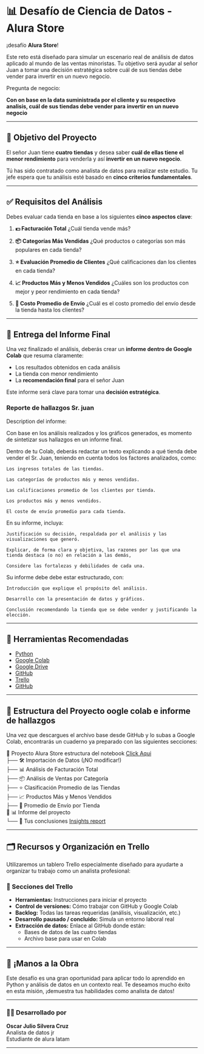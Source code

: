 # 📊 Desafío de Ciencia de Datos - Alura Store

¡desafío **Alura Store**!

Este reto está diseñado para simular un escenario real de análisis de datos aplicado al mundo de las ventas minoristas. Tu
objetivo será ayudar al señor Juan a tomar una decisión estratégica sobre cuál de sus tiendas debe vender para invertir
en un nuevo negocio.

Pregunta de negocio:

 **Con on base en la data suministrada por el cliente y su respectivo analisis, cuál de sus tiendas debe vender para**
 **invertir en un nuevo negocio**

---

## 🎯 Objetivo del Proyecto

El señor Juan tiene **cuatro tiendas** y desea saber **cuál de ellas tiene el menor rendimiento** para venderla y así **invertir en un nuevo negocio**.

Tú has sido contratado como analista de datos para realizar este estudio. Tu jefe espera que tu análisis esté basado en **cinco criterios fundamentales**.

---

## ✅ Requisitos del Análisis

Debes evaluar cada tienda en base a los siguientes **cinco aspectos clave**:

1. **💵 Facturación Total**
   ¿Cuál tienda vende más?

2. **📦 Categorías Más Vendidas**
   ¿Qué productos o categorías son más populares en cada tienda?

3. **⭐ Evaluación Promedio de Clientes**
   ¿Qué calificaciones dan los clientes en cada tienda?

4. **📈 Productos Más y Menos Vendidos**
   ¿Cuáles son los productos con mejor y peor rendimiento en cada tienda?

5. **🚚 Costo Promedio de Envío**
   ¿Cuál es el costo promedio del envío desde la tienda hasta los clientes?

---

## 📝 Entrega del Informe Final

Una vez finalizado el análisis, deberás crear un **informe dentro de Google Colab** que resuma claramente:

- Los resultados obtenidos en cada análisis
- La tienda con menor rendimiento
- La **recomendación final** para el señor Juan

Este informe será clave para tomar una **decisión estratégica**.

### Reporte de hallazgos  Sr. juan

Description del informe:

Con base en los análisis realizados y los gráficos generados, es momento de sintetizar sus hallazgos en un informe final.

Dentro de tu Colab, deberás redactar un texto explicando a qué tienda debe vender el Sr. Juan, teniendo en cuenta todos
los factores analizados, como:

    Los ingresos totales de las tiendas.

    Las categorías de productos más y menos vendidas.

    Las calificaciones promedio de los clientes por tienda.

    Los productos más y menos vendidos.

    El coste de envío promedio para cada tienda.

En su informe, incluya:

    Justificación su decisión, respaldada por el análisis y las visualizaciones que generó.

    Explicar, de forma clara y objetiva, las razones por las que una tienda destaca (o no) en relación a las demás,

    Considere las fortalezas y debilidades de cada una.

Su informe debe debe estar estructurado, con:

    Introducción que explique el propósito del análisis.

    Desarrollo con la presentación de datos y gráficos.

    Conclusión recomendando la tienda que se debe vender y justificando la elección.

---

## 🧰 Herramientas Recomendadas

- [Python](https://www.python.org/)
- [Google Colab](https://colab.research.google.com/)
- [Google Drive](https://drive.google.com/)
- [GitHub](https://github.com/)
- [Trello](https://trello.com/b/AM8lA9mx/challenge-one-data-science-alura-store-trello)
- [GitHub](https://github.com/ojsilvera/AlluraG8_2025_Challenge_Alura_Store)

---

## 📁 Estructura del Proyecto oogle colab e informe de hallazgos

Una vez que descargues el archivo base desde GitHub y lo subas a Google Colab, encontrarás un cuaderno ya preparado con
las siguientes secciones:

📂 Proyecto Alura Store estructura del notebook [Click Aqui](https://colab.research.google.com/github/ojsilvera/AlluraG8_2025_Challenge_Alura_Store/blob/main/AluraStoreLatam.ipynb)\
      ├── 🛠️ Importación de Datos (¡NO modificar!)\
      ├── 📊 Análisis de Facturación Total\
      ├── 📦 Análisis de Ventas por Categoría\
      ├── ⭐ Clasificación Promedio de las Tiendas\
      ├── 📈 Productos Más y Menos Vendidos\
      ├── 🚚 Promedio de Envío por Tienda\
📂 📊 Informe del proyecto\
      └── 🚚 Tus conclusiones [Insights report](insightsReport.md)

---

## 🗂️ Recursos y Organización en Trello

Utilizaremos un tablero Trello especialmente diseñado para ayudarte a organizar tu trabajo como un analista profesional:

### 🔧 Secciones del Trello

- **Herramientas:** Instrucciones para iniciar el proyecto
- **Control de versiones:** Cómo trabajar con GitHub y Google Colab
- **Backlog:** Todas las tareas requeridas (análisis, visualización, etc.)
- **Desarrollo pausado / concluido:** Simula un entorno laboral real
- **Extracción de datos:** Enlace al GitHub donde están:
  - Bases de datos de las cuatro tiendas
  - Archivo base para usar en Colab

---

## 🚀 ¡Manos a la Obra

Este desafío es una gran oportunidad para aplicar todo lo aprendido en Python y análisis de datos en un contexto real.
Te deseamos mucho éxito en esta misión, ¡demuestra tus habilidades como analista de datos!

---

### 👨‍🏫 Desarrollado por

**Oscar Julio Silvera Cruz**\
Analista de datos jr\
Estudiante de alura latam

---
